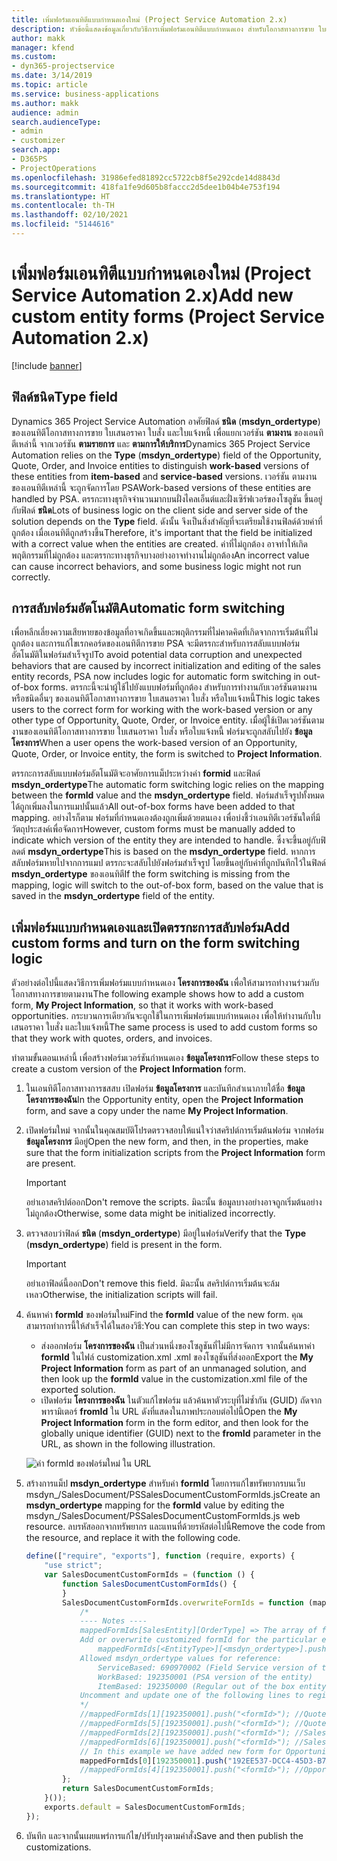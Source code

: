 ```yaml
---
title: เพิ่มฟอร์มเอนทิตีแบบกำหนดเองใหม่ (Project Service Automation 2.x)
description: หัวข้อนี้แสดงข้อมูลเกี่ยวกับวิธีการเพิ่มฟอร์มเอนทิตีแบบกำหนดเอง สำหรับโอกาสทางการขาย ใบเสนอราคา หรือใบแจ้งหนี้ ใน Dynamics 365 Project Service Automation 2.x
author: makk
manager: kfend
ms.custom:
- dyn365-projectservice
ms.date: 3/14/2019
ms.topic: article
ms.service: business-applications
ms.author: makk
audience: admin
search.audienceType:
- admin
- customizer
search.app:
- D365PS
- ProjectOperations
ms.openlocfilehash: 31986efed81892cc5722cb8f5e292cde14d8843d
ms.sourcegitcommit: 418fa1fe9d605b8faccc2d5dee1b04b4e753f194
ms.translationtype: HT
ms.contentlocale: th-TH
ms.lasthandoff: 02/10/2021
ms.locfileid: "5144616"
---
```

# <a name="add-new-custom-entity-forms-project-service-automation-2x"></a><span data-ttu-id="f0905-103">เพิ่มฟอร์มเอนทิตีแบบกำหนดเองใหม่ (Project Service Automation 2.x)</span><span class="sxs-lookup"><span data-stu-id="f0905-103">Add new custom entity forms (Project Service Automation 2.x)</span></span>

[!include [banner](../../includes/psa-now-project-operations.md)]

## <a name="type-field"></a><span data-ttu-id="f0905-104">ฟิลด์ชนิด</span><span class="sxs-lookup"><span data-stu-id="f0905-104">Type field</span></span> 

<span data-ttu-id="f0905-105">Dynamics 365 Project Service Automation อาศัยฟิลด์ **ชนิด** (**msdyn\_ordertype**) ของเอนทิตีโอกาสทางการขาย ใบเสนอราคา ใบสั่ง และใบแจ้งหนี้ เพื่อแยกเวอร์ชัน **ตามงาน** ของเอนทิตีเหล่านี้ จากเวอร์ชัน **ตามรายการ** และ **ตามการให้บริการ**</span><span class="sxs-lookup"><span data-stu-id="f0905-105">Dynamics 365 Project Service Automation relies on the **Type** (**msdyn\_ordertype**) field of the Opportunity, Quote, Order, and Invoice entities to distinguish **work-based** versions of these entities from **item-based** and **service-based** versions.</span></span> <span data-ttu-id="f0905-106">เวอร์ชัน ตามงาน ของเอนทิตีเหล่านี้ จะถูกจัดการโดย PSA</span><span class="sxs-lookup"><span data-stu-id="f0905-106">Work-based versions of these entities are handled by PSA.</span></span> <span data-ttu-id="f0905-107">ตรรกะทางธุรกิจจำนวนมากบนฝั่งไคลเอ็นต์และฝั่งเซิร์ฟเวอร์ของโซลูชัน ขึ้นอยู่กับฟิลด์ **ชนิด**</span><span class="sxs-lookup"><span data-stu-id="f0905-107">Lots of business logic on the client side and server side of the solution depends on the **Type** field.</span></span> <span data-ttu-id="f0905-108">ดังนั้น จึงเป็นสิ่งสำคัญที่จะเตรียมใช้งานฟิลด์ด้วยค่าที่ถูกต้อง เมื่อเอนทิตีถูกสร้างขึ้น</span><span class="sxs-lookup"><span data-stu-id="f0905-108">Therefore, it's important that the field be initialized with a correct value when the entities are created.</span></span> <span data-ttu-id="f0905-109">ค่าที่ไม่ถูกต้อง อาจทำให้เกิดพฤติกรรมที่ไม่ถูกต้อง และตรรกะทางธุรกิจบางอย่างอาจทำงานไม่ถูกต้อง</span><span class="sxs-lookup"><span data-stu-id="f0905-109">An incorrect value can cause incorrect behaviors, and some business logic might not run correctly.</span></span>

## <a name="automatic-form-switching"></a><span data-ttu-id="f0905-110">การสลับฟอร์มอัตโนมัติ</span><span class="sxs-lookup"><span data-stu-id="f0905-110">Automatic form switching</span></span>

<span data-ttu-id="f0905-111">เพื่อหลีกเลี่ยงความเสียหายของข้อมูลที่อาจเกิดขึ้นและพฤติกรรมที่ไม่คาดคิดที่เกิดจากการเริ่มต้นที่ไม่ถูกต้อง และการแก้ไขเรกคอร์ดของเอนทิตีการขาย PSA จะมีตรรกะสำหรับการสลับแบบฟอร์มอัตโนมัติในฟอร์มสำเร็จรูป</span><span class="sxs-lookup"><span data-stu-id="f0905-111">To avoid potential data corruption and unexpected behaviors that are caused by incorrect initialization and editing of the sales entity records, PSA now includes logic for automatic form switching in out-of-box forms.</span></span> <span data-ttu-id="f0905-112">ตรรกะนี้จะนำผู้ใช้ไปยังแบบฟอร์มที่ถูกต้อง สำหรับการทำงานกับเวอร์ชันตามงาน หรือชนิดอื่นๆ ของเอนทิตีโอกาสทางการขาย ใบเสนอราคา ใบสั่ง หรือใบแจ้งหนี้</span><span class="sxs-lookup"><span data-stu-id="f0905-112">This logic takes users to the correct form for working with the work-based version or any other type of Opportunity, Quote, Order, or Invoice entity.</span></span> <span data-ttu-id="f0905-113">เมื่อผู้ใช้เปิดเวอร์ชันตามงานของเอนทิตีโอกาสทางการขาย ใบเสนอราคา ใบสั่ง หรือใบแจ้งหนี้ ฟอร์มจะถูกสลับไปยัง **ข้อมูลโครงการ**</span><span class="sxs-lookup"><span data-stu-id="f0905-113">When a user opens the work-based version of an Opportunity, Quote, Order, or Invoice entity, the form is switched to **Project Information**.</span></span>

<span data-ttu-id="f0905-114">ตรรกะการสลับแบบฟอร์มอัตโนมัติจะอาศัยการแม็ประหว่างค่า **formid** และฟิลด์ **msdyn\_ordertype**</span><span class="sxs-lookup"><span data-stu-id="f0905-114">The automatic form switching logic relies on the mapping between the **formId** value and the **msdyn\_ordertype** field.</span></span> <span data-ttu-id="f0905-115">ฟอร์มสำเร็จรูปทั้งหมดได้ถูกเพิ่มลงในการแมปนั้นแล้ว</span><span class="sxs-lookup"><span data-stu-id="f0905-115">All out-of-box forms have been added to that mapping.</span></span> <span data-ttu-id="f0905-116">อย่างไรก็ตาม ฟอร์มที่กำหนดเองต้องถูกเพิ่มด้วยตนเอง เพื่อบ่งชี้ว่าเอนทิตีเวอร์ชันใดที่มีวัตถุประสงค์เพื่อจัดการ</span><span class="sxs-lookup"><span data-stu-id="f0905-116">However, custom forms must be manually added to indicate which version of the entity they are intended to handle.</span></span> <span data-ttu-id="f0905-117">ซึ่งจะขึ้นอยู่กับฟิลดต์ **msdyn\_ordertype**</span><span class="sxs-lookup"><span data-stu-id="f0905-117">This is based on the **msdyn\_ordertype** field.</span></span> <span data-ttu-id="f0905-118">หากการสลับฟอร์มหายไปจากการแมป ตรรกะจะสลับไปยังฟอร์มสำเร็จรูป โดยขึ้นอยู่กับค่าที่ถูกบันทึกไว้ในฟิลด์ **msdyn\_ordertype** ของเอนทิตี</span><span class="sxs-lookup"><span data-stu-id="f0905-118">If the form switching is missing from the mapping, logic will switch to the out-of-box form, based on the value that is saved in the **msdyn\_ordertype** field of the entity.</span></span>

## <a name="add-custom-forms-and-turn-on-the-form-switching-logic"></a><span data-ttu-id="f0905-119">เพิ่มฟอร์มแบบกำหนดเองและเปิดตรรกะการสลับฟอร์ม</span><span class="sxs-lookup"><span data-stu-id="f0905-119">Add custom forms and turn on the form switching logic</span></span>

<span data-ttu-id="f0905-120">ตัวอย่างต่อไปนี้แสดงวิธีการเพิ่มฟอร์มแบบกำหนดเอง **โครงการของฉัน** เพื่อให้สามารถทำงานร่วมกับโอกาสทางการขายตามงาน</span><span class="sxs-lookup"><span data-stu-id="f0905-120">The following example shows how to add a custom form, **My Project Information**, so that it works with work-based opportunities.</span></span> <span data-ttu-id="f0905-121">กระบวนการเดียวกันจะถูกใช้ในการเพิ่มฟอร์มแบบกำหนดเอง เพื่อให้ทำงานกับใบเสนอราคา ใบสั่ง และใบแจ้งหนี้</span><span class="sxs-lookup"><span data-stu-id="f0905-121">The same process is used to add custom forms so that they work with quotes, orders, and invoices.</span></span>

<span data-ttu-id="f0905-122">ทำตามขั้นตอนเหล่านี้ เพื่อสร้างฟอร์มเวอร์ชันกำหนดเอง **ข้อมูลโครงการ**</span><span class="sxs-lookup"><span data-stu-id="f0905-122">Follow these steps to create a custom version of the **Project Information** form.</span></span>

1. <span data-ttu-id="f0905-123">ในเอนทิตีโอกาสทางการชสสบ เปิดฟอร์ม **ข้อมูลโครงการ** และบันทึกสำเนาภายใต้ชื่อ **ข้อมูลโครงการของฉัน**</span><span class="sxs-lookup"><span data-stu-id="f0905-123">In the Opportunity entity, open the **Project Information** form, and save a copy under the name **My Project Information**.</span></span>
2. <span data-ttu-id="f0905-124">เปิดฟอร์มใหม่ จากนั้นในคุณสมบัติโปรดตรวจสอบให้แน่ใจว่าสคริปต์การเริ่มต้นฟอร์ม จากฟอร์ม **ข้อมูลโครงการ** มีอยู่</span><span class="sxs-lookup"><span data-stu-id="f0905-124">Open the new form, and then, in the properties, make sure that the form initialization scripts from the **Project Information** form are present.</span></span> 

    > [!IMPORTANT]
    > <span data-ttu-id="f0905-125">อย่าเอาสคริปต์ออก</span><span class="sxs-lookup"><span data-stu-id="f0905-125">Don't remove the scripts.</span></span> <span data-ttu-id="f0905-126">มิฉะนั้น ข้อมูลบางอย่างอาจถูกเริ่มต้นอย่างไม่ถูกต้อง</span><span class="sxs-lookup"><span data-stu-id="f0905-126">Otherwise, some data might be initialized incorrectly.</span></span>

3. <span data-ttu-id="f0905-127">ตรวจสอบว่าฟิลด์ **ชนิด** (**msdyn\_ordertype**) มีอยู่ในฟอร์ม</span><span class="sxs-lookup"><span data-stu-id="f0905-127">Verify that the **Type** (**msdyn\_ordertype**) field is present in the form.</span></span> 

    > [!IMPORTANT]
    > <span data-ttu-id="f0905-128">อย่าเอาฟิลด์นี้ออก</span><span class="sxs-lookup"><span data-stu-id="f0905-128">Don't remove this field.</span></span> <span data-ttu-id="f0905-129">มิฉะนั้น สคริปต์การเริ่มต้นจะล้มเหลว</span><span class="sxs-lookup"><span data-stu-id="f0905-129">Otherwise, the initialization scripts will fail.</span></span>

4. <span data-ttu-id="f0905-130">ค้นหาค่า **formId** ของฟอร์มใหม่</span><span class="sxs-lookup"><span data-stu-id="f0905-130">Find the **formId** value of the new form.</span></span> <span data-ttu-id="f0905-131">คุณสามารถทำการนี้ให้สำเร็จได้ในสองวิธี:</span><span class="sxs-lookup"><span data-stu-id="f0905-131">You can complete this step in two ways:</span></span>

    - <span data-ttu-id="f0905-132">ส่งออกฟอร์ม **โครงการของฉัน** เป็นส่วนหนึ่งของโซลูชันที่ไม่มีการจัดการ จากนั้นค้นหาค่า **formId** ในไฟล์ customization.xml .xml ของโซลูชันที่ส่งออก</span><span class="sxs-lookup"><span data-stu-id="f0905-132">Export the **My Project Information** form as part of an unmanaged solution, and then look up the **formId** value in the customization.xml file of the exported solution.</span></span>
    - <span data-ttu-id="f0905-133">เปิดฟอร์ม **โครงการของฉัน** ในตัวแก้ไขฟอร์ม แล้วค้นหาตัวระบุที่ไม่ซ้ำกัน (GUID) ถัดจากพารามิเตอร์ **fromId** ใน URL ดังที่แสดงในภาพประกอบต่อไปนี้</span><span class="sxs-lookup"><span data-stu-id="f0905-133">Open the **My Project Information** form in the form editor, and then look for the globally unique identifier (GUID) next to the **fromId** parameter in the URL, as shown in the following illustration.</span></span>

    ![ค่า formId ของฟอร์มใหม่ ใน URL](media/how-to-add-custom-forms-in-v2.0.png)

5. <span data-ttu-id="f0905-135">สร้างการแม็ป **msdyn\_ordertype** สำหรับค่า **formId** โดยการแก้ไขทรัพยากรบนเว็บ msdyn\_/SalesDocument/PSSalesDocumentCustomFormIds.js</span><span class="sxs-lookup"><span data-stu-id="f0905-135">Create an **msdyn\_ordertype** mapping for the **formId** value by editing the msdyn\_/SalesDocument/PSSalesDocumentCustomFormIds.js web resource.</span></span> <span data-ttu-id="f0905-136">ลบรหัสออกจากทรัพยากร และแทนที่ด้วยรหัสต่อไปนี้</span><span class="sxs-lookup"><span data-stu-id="f0905-136">Remove the code from the resource, and replace it with the following code.</span></span>

    ```javascript
    define(["require", "exports"], function (require, exports) {
        "use strict";
        var SalesDocumentCustomFormIds = (function () {
            function SalesDocumentCustomFormIds() {
            }
            SalesDocumentCustomFormIds.overwriteFormIds = function (mappedFormIds) {
                /*
                ---- Notes ----
                mappedFormIds[SalesEntity][OrderType] => The array of forms IDs that support particular entity and order type
                Add or overwrite customized formId for the particular entity and order type by calling:
                    mappedFormIds[<EntityType>][<msdyn_ordertype>].push("<formId>");
                Allowed msdyn_ordertype values for reference:
                    ServiceBased: 690970002 (Field Service version of the entity)
                    WorkBased: 192350001 (PSA version of the entity)
                    ItemBased: 192350000 (Regular out of the box entity)
                Uncomment and update one of the following lines to register custom PSA form for required entity:
                */      
                //mappedFormIds[1][192350001].push("<formId>"); //Quote
                //mappedFormIds[5][192350001].push("<formId>"); //Quote Line
                //mappedFormIds[2][192350001].push("<formId>"); //Sales Order
                //mappedFormIds[6][192350001].push("<formId>"); //Sales Order Line
                // In this example we have added new form for Opportunity
                mappedFormIds[0][192350001].push("192EE537-DCC4-45D3-B7AF-EA694B9113D2"); //Opportunity
                //mappedFormIds[4][192350001].push("<formId>"); //Opportunity Line
            };
            return SalesDocumentCustomFormIds;
        }());
        exports.default = SalesDocumentCustomFormIds;
    });
    ```

6. <span data-ttu-id="f0905-137">บันทึก และจากนั้นเผยแพร่การแก้ไข/ปรับปรุงตามคำสั่ง</span><span class="sxs-lookup"><span data-stu-id="f0905-137">Save and then publish the customizations.</span></span>
